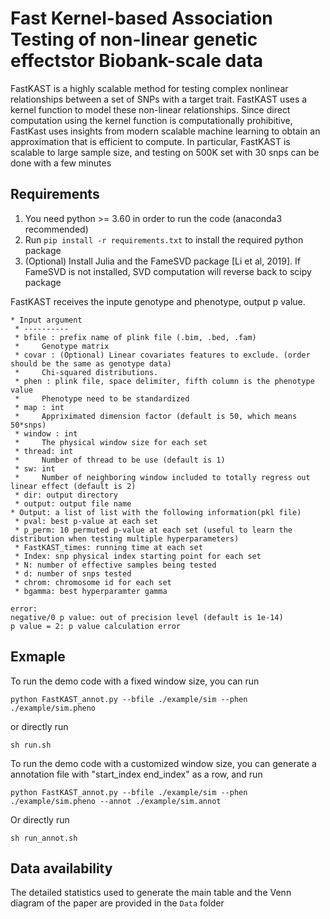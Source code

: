 # Fast Kernel-based Association Testing of non-linear genetic effectstor Biobank-scale data

FastKAST is a highly scalable method for testing complex nonlinear relationships between a set of SNPs with a target trait. FastKAST uses a kernel function to model these non-linear relationships. Since direct computation using the kernel function is computationally prohibitive, FastKast uses insights from modern scalable machine learning to obtain an approximation that is efficient to compute. In particular, FastKAST is scalable to large sample size, and testing on 500K set with 30 snps can be done with a few minutes


## Requirements
1. You need python >= 3.60 in order to run the code (anaconda3 recommended)
2. Run ```pip install -r requirements.txt``` to install the required python package
3. (Optional) Install Julia and the FameSVD package [Li et al, 2019]. If FameSVD is not installed, SVD computation will reverse back to scipy package


FastKAST receives the inpute genotype and phenotype, output p value.
```
* Input argument
 * ----------
 * bfile : prefix name of plink file (.bim, .bed, .fam)
 *     Genotype matrix
 * covar : (Optional) Linear covariates features to exclude. (order should be the same as genotype data)
 *     Chi-squared distributions.
 * phen : plink file, space delimiter, fifth column is the phenotype value
 *     Phenotype need to be standardized
 * map : int
 *     Appriximated dimension factor (default is 50, which means 50*snps)
 * window : int
 *     The physical window size for each set
 * thread: int
 *     Number of thread to be use (default is 1)
 * sw: int
 *     Number of neighboring window included to totally regress out linear effect (default is 2)
 * dir: output directory
 * output: output file name
* Output: a list of list with the following information(pkl file)
 * pval: best p-value at each set
 * p_perm: 10 permuted p-value at each set (useful to learn the distribution when testing multiple hyperparameters)
 * FastKAST_times: running time at each set
 * Index: snp physical index starting point for each set
 * N: number of effective samples being tested
 * d: number of snps tested
 * chrom: chromosome id for each set
 * bgamma: best hyperparamter gamma
 
error:
negative/0 p value: out of precision level (default is 1e-14)
p value = 2: p value calculation error 
```

## Exmaple
To run the demo code with a fixed window size, you can run
```
python FastKAST_annot.py --bfile ./example/sim --phen ./example/sim.pheno
```
or directly run
```
sh run.sh
```

To run the demo code with a customized window size, you can generate a annotation file with "start_index end_index" as a row, and run
```
python FastKAST_annot.py --bfile ./example/sim --phen ./example/sim.pheno --annot ./example/sim.annot
```
Or directly run
```
sh run_annot.sh
```

## Data availability
The detailed statistics used to generate the main table and the Venn diagram of the paper are provided in the `Data` folder
